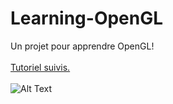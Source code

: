 # Learning-OpenGL
Un projet pour apprendre OpenGL!\
\
[Tutoriel suivis.](https://youtube.com/playlist?list=PLlrATfBNZ98foTJPJ_Ev03o2oq3-GGOS2)\
\
![Alt Text](https://thumbs.gfycat.com/BigInsecureIndigobunting-size_restricted.gif)
